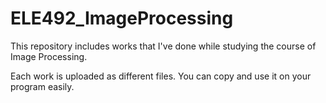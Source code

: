 # ELE492_ImageProcessing
This repository includes works that I've done while studying the course of Image Processing.

Each work is uploaded as different files. You can copy and use it on your program easily.
